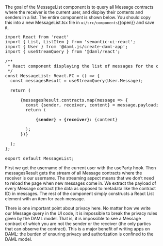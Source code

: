 The goal of the MessageList component is to query all Message contracts where the receiver is the current user, and display their contents and senders in a list. The entire component is shown below. You should copy this into a new MessageList.tsx file in `ui/src/components`{{open}} and save it.

<pre class="file" data-target="clipboard">
import React from 'react'
import { List, ListItem } from 'semantic-ui-react';
import { User } from '@daml.js/create-daml-app';
import { useStreamQuery } from '@daml/react';

/**
 * React component displaying the list of messages for the current user.
 */
const MessageList: React.FC = () => {
  const messagesResult = useStreamQuery(User.Message);

  return (
    <List relaxed>
      {messagesResult.contracts.map(message => {
        const {sender, receiver, content} = message.payload;
        return (
          <ListItem
            className='test-select-message-item'
            key={message.contractId}>
            <strong>{sender} &rarr; {receiver}:</strong> {content}
          </ListItem>
        );
      })}
    </List>
  );
};

export default MessageList;
</pre>

First we get the username of the current user with the useParty hook. Then messagesResult gets the stream of all Message contracts where the receiver is our username. The streaming aspect means that we don’t need to reload the page when new messages come in. We extract the payload of every Message contract (the data as opposed to metadata like the contract ID) in messages. The rest of the component simply constructs a React List element with an item for each message.

There is one important point about privacy here. No matter how we write our Message query in the UI code, it is impossible to break the privacy rules given by the DAML model. That is, it is impossible to see a Message contract of which you are not the sender or the receiver (the only parties that can observe the contract). This is a major benefit of writing apps on DAML: the burden of ensuring privacy and authorization is confined to the DAML model.
